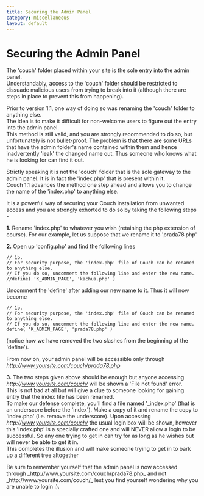 ```yaml
---
title: Securing the Admin Panel
category: miscellaneous
layout: default
---
```


# Securing the Admin Panel

The 'couch' folder placed within your site is the sole entry into the admin panel.<br/>
Understandably, access to the 'couch' folder should be restricted to dissuade malicious users from trying to break into it (although there are steps in place to prevent this from happening).

Prior to version 1.1, one way of doing so was renaming the 'couch' folder to anything else.<br/>
The idea is to make it difficult for non-welcome users to figure out the entry into the admin panel.<br/>
This method is still valid, and you are strongly recommended to do so, but unfortunately is not bullet-proof. The problem is that there are some URLs that have the admin folder's name contained within them and hence inadvertently 'leak' the changed name out. Thus someone who knows what he is looking for can find it out.

Strictly speaking it is not the 'couch' folder that is the sole gateway to the admin panel. It is in fact the 'index.php' that is present within it.<br/>
Couch 1.1 advances the method one step ahead and allows you to change the name of the 'index.php' to anything else.

It is a powerful way of securing your Couch installation from unwanted access and you are strongly exhorted to do so by taking the following steps -

**1\.** Rename 'index.php' to whatever you wish (retaining the php extension of course). For our example, let us suppose that we rename it to 'prada78.php'

**2\.** Open up 'config.php' and find the following lines

```
// 1b.
// For security purpose, the 'index.php' file of Couch can be renamed to anything else.
// If you do so, uncomment the following line and enter the new name.
//define( 'K_ADMIN_PAGE', 'kachua.php' )
```

Uncomment the 'define' after adding our new name to it. Thus it will now become

```
// 1b.
// For security purpose, the 'index.php' file of Couch can be renamed to anything else.
// If you do so, uncomment the following line and enter the new name.
define( 'K_ADMIN_PAGE', 'prada78.php' )
```

(notice how we have removed the two slashes from the beginning of the 'define').

From now on, your admin panel will be accessible only through _http&#58;//www.yoursite.com/couch/prada78.php_

**3\.** The two steps given above should be enough but anyone accessing _http&#58;//www.yoursite.com/couch/_ will be shown a 'File not found' error.<br/>
This is not bad at all but will give a clue to someone looking for gaining entry that the index file has been renamed.<br/>
To make our defense complete, you'll find a file named '\_index.php' (that is an underscore before the 'index'). Make a copy of it and rename the copy to 'index.php' (i.e. remove the underscore). Upon accessing _http&#58;//www.yoursite.com/couch/_ the usual login box will be shown, however this 'index.php' is a specially crafted one and will NEVER allow a login to be successful. So any one trying to get in can try for as long as he wishes but will never be able to get it in.<br/>
This completes the illusion and will make someone trying to get in to bark up a different tree altogether

<p class="success">Be sure to remember yourself that the admin panel is now accessed through _http&#58;//www.yoursite.com/couch/prada78.php_ and not _http&#58;//www.yoursite.com/couch/_ lest you find yourself wondering why you are unable to login :).</p>

